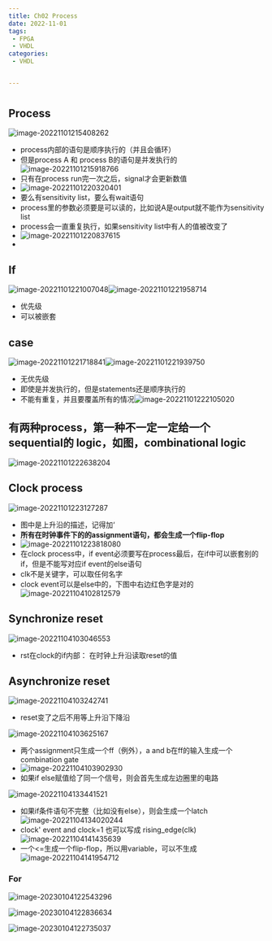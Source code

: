 ```yaml
---
title: Ch02 Process
date: 2022-11-01
tags:
 - FPGA
 - VHDL
categories:
 - VHDL


---
```


# 

## Process

![image-20221101215408262](https://markdown-1301334775.cos.eu-frankfurt.myqcloud.com/image-20221101215408262.png)

+ process内部的语句是顺序执行的（并且会循环）
+ 但是process A 和 process B的语句是并发执行的![image-20221101215918766](https://markdown-1301334775.cos.eu-frankfurt.myqcloud.com/image-20221101215918766.png)
+ 只有在process run完一次之后，signal才会更新数值
+ ![image-20221101220320401](https://markdown-1301334775.cos.eu-frankfurt.myqcloud.com/image-20221101220320401.png)
+ 要么有sensitivity list，要么有wait语句
+ process里的参数必须要是可以读的，比如说A是output就不能作为sensitivity list
+ process会一直重复执行，如果sensitivity list中有人的值被改变了
+ ![image-20221101220837615](https://markdown-1301334775.cos.eu-frankfurt.myqcloud.com/image-20221101220837615.png)
+ 



## If

![image-20221101221007048](https://markdown-1301334775.cos.eu-frankfurt.myqcloud.com/image-20221101221007048.png)![image-20221101221958714](https://markdown-1301334775.cos.eu-frankfurt.myqcloud.com/image-20221101221958714.png)

+ 优先级
+ 可以被嵌套



## case

![image-20221101221718841](https://markdown-1301334775.cos.eu-frankfurt.myqcloud.com/image-20221101221718841.png)![image-20221101221939750](https://markdown-1301334775.cos.eu-frankfurt.myqcloud.com/image-20221101221939750.png)

+ 无优先级
+ 即使是并发执行的，但是statements还是顺序执行的
+ 不能有重复，并且要覆盖所有的情况![image-20221101222105020](https://markdown-1301334775.cos.eu-frankfurt.myqcloud.com/image-20221101222105020.png)







## 有两种process，第一种不一定一定给一个sequential的 logic，如图，combinational logic

![image-20221101222638204](https://markdown-1301334775.cos.eu-frankfurt.myqcloud.com/image-20221101222638204.png)



## Clock process

![image-20221101223127287](https://markdown-1301334775.cos.eu-frankfurt.myqcloud.com/image-20221101223127287.png)

+ 图中是上升沿的描述，记得加‘
+ **所有在时钟事件下的的assignment语句，都会生成一个flip-flop**
+ ![image-20221101223818080](https://markdown-1301334775.cos.eu-frankfurt.myqcloud.com/image-20221101223818080.png)
+ 在clock process中，if event必须要写在process最后，在if中可以嵌套别的if，但是不能写对应if event的else语句
+ clk不是关键字，可以取任何名字
+ clock event可以是else中的，下图中右边红色字是对的![image-20221104102812579](https://markdown-1301334775.cos.eu-frankfurt.myqcloud.com/image-20221104102812579.png)



## Synchronize reset

![image-20221104103046553](https://markdown-1301334775.cos.eu-frankfurt.myqcloud.com/image-20221104103046553.png)

+ rst在clock的if内部： 在时钟上升沿读取reset的值



## Asynchronize reset

![image-20221104103242741](https://markdown-1301334775.cos.eu-frankfurt.myqcloud.com/image-20221104103242741.png)

+ reset变了之后不用等上升沿下降沿



![image-20221104103625167](https://markdown-1301334775.cos.eu-frankfurt.myqcloud.com/image-20221104103625167.png)

+ 两个assignment只生成一个ff（例外），a and b在ff的输入生成一个combination gate
+ ![image-20221104103902930](https://markdown-1301334775.cos.eu-frankfurt.myqcloud.com/image-20221104103902930.png)
+ 如果if else赋值给了同一个信号，则会首先生成左边圈里的电路

![image-20221104133441521](https://markdown-1301334775.cos.eu-frankfurt.myqcloud.com/image-20221104133441521.png)

+ 如果if条件语句不完整（比如没有else），则会生成一个latch![image-20221104134020244](https://markdown-1301334775.cos.eu-frankfurt.myqcloud.com/image-20221104134020244.png)
+ clock' event and clock=1 也可以写成 rising_edge(clk)![image-20221104141435639](https://markdown-1301334775.cos.eu-frankfurt.myqcloud.com/image-20221104141435639.png)
+ 一个<=生成一个flip-flop，所以用variable，可以不生成![image-20221104141954712](https://markdown-1301334775.cos.eu-frankfurt.myqcloud.com/image-20221104141954712.png)





### For

![image-20230104122543296](https://markdown-1301334775.cos.eu-frankfurt.myqcloud.com/image-20230104122543296.png)

![image-20230104122836634](https://markdown-1301334775.cos.eu-frankfurt.myqcloud.com/image-20230104122836634.png)

![image-20230104122735037](https://markdown-1301334775.cos.eu-frankfurt.myqcloud.com/image-20230104122735037.png)